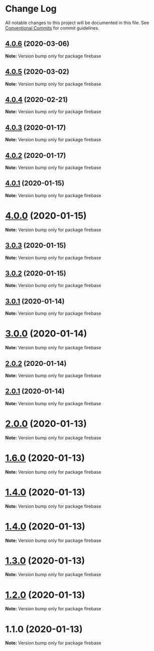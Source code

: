 # Change Log

All notable changes to this project will be documented in this file.
See [Conventional Commits](https://conventionalcommits.org) for commit guidelines.

## [4.0.6](https://github.com/yurikrupnik/mussia3/compare/firebase@4.0.5...firebase@4.0.6) (2020-03-06)

**Note:** Version bump only for package firebase





## [4.0.5](https://github.com/yurikrupnik/mussia3/compare/firebase@4.0.4...firebase@4.0.5) (2020-03-02)

**Note:** Version bump only for package firebase





## [4.0.4](https://github.com/yurikrupnik/mussia3/compare/firebase@4.0.3...firebase@4.0.4) (2020-02-21)

**Note:** Version bump only for package firebase





## [4.0.3](https://github.com/yurikrupnik/mussia3/compare/firebase@4.0.2...firebase@4.0.3) (2020-01-17)

**Note:** Version bump only for package firebase





## [4.0.2](https://github.com/yurikrupnik/mussia3/compare/firebase@4.0.1...firebase@4.0.2) (2020-01-17)

**Note:** Version bump only for package firebase





## [4.0.1](https://github.com/yurikrupnik/mussia3/compare/firebase@4.0.0...firebase@4.0.1) (2020-01-15)

**Note:** Version bump only for package firebase





# [4.0.0](https://github.com/yurikrupnik/mussia3/compare/firebase@3.0.3...firebase@4.0.0) (2020-01-15)

**Note:** Version bump only for package firebase





## [3.0.3](https://github.com/yurikrupnik/mussia3/compare/firebase@3.0.2...firebase@3.0.3) (2020-01-15)

**Note:** Version bump only for package firebase





## [3.0.2](https://github.com/yurikrupnik/mussia3/compare/firebase@3.0.1...firebase@3.0.2) (2020-01-15)

**Note:** Version bump only for package firebase





## [3.0.1](https://github.com/yurikrupnik/mussia3/compare/firebase@3.0.0...firebase@3.0.1) (2020-01-14)

**Note:** Version bump only for package firebase





# [3.0.0](https://github.com/yurikrupnik/mussia3/compare/firebase@2.0.2...firebase@3.0.0) (2020-01-14)

**Note:** Version bump only for package firebase





## [2.0.2](https://github.com/yurikrupnik/mussia3/compare/firebase@2.0.1...firebase@2.0.2) (2020-01-14)

**Note:** Version bump only for package firebase





## [2.0.1](https://github.com/yurikrupnik/mussia3/compare/firebase@2.0.0...firebase@2.0.1) (2020-01-14)

**Note:** Version bump only for package firebase





# [2.0.0](https://github.com/yurikrupnik/mussia3/compare/firebase@1.6.0...firebase@2.0.0) (2020-01-13)

**Note:** Version bump only for package firebase





# [1.6.0](https://github.com/yurikrupnik/mussia3/compare/firebase@1.4.0...firebase@1.6.0) (2020-01-13)

**Note:** Version bump only for package firebase





# [1.4.0](https://github.com/yurikrupnik/mussia3/compare/firebase@1.4.0...firebase@1.4.0) (2020-01-13)

**Note:** Version bump only for package firebase





# [1.4.0](https://github.com/yurikrupnik/mussia3/compare/firebase@1.3.0...firebase@1.4.0) (2020-01-13)

**Note:** Version bump only for package firebase





# [1.3.0](https://github.com/yurikrupnik/mussia3/compare/firebase@1.2.0...firebase@1.3.0) (2020-01-13)

**Note:** Version bump only for package firebase





# [1.2.0](https://github.com/yurikrupnik/mussia3/compare/firebase@1.1.0...firebase@1.2.0) (2020-01-13)

**Note:** Version bump only for package firebase





# 1.1.0 (2020-01-13)

**Note:** Version bump only for package firebase
